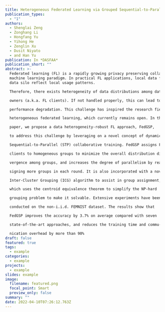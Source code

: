 ```yaml
---
title: Heterogeneous Federated Learning via Grouped Sequential-to-Parallel Training
publication_types:
  - "1"
authors:
  - Shenglai Zeng
  - Zonghang Li
  - Hongfang Yu
  - Yihong He
  - Zenglin Xu
  - Dusit Niyato
  - and Han Yu
publication: In *DASFAA*
publication_short: ""
abstract: >-
  Federated learning (FL) is a rapidly growing privacy preserving collaborative
  machine learning paradigm. In practical FL applications, local data from each
  data silo reflect local usage patterns.

  Therefore, there exists heterogeneity of data distributions among data

  owners (a.k.a. FL clients). If not handled properly, this can lead to model

  performance degradation. This challenge has inspired the research field of

  heterogeneous federated learning, which currently remains open. In this

  paper, we propose a data heterogeneity-robust FL approach, FedGSP,

  to address this challenge by leveraging on a novel concept of dynamic

  Sequential-to-Parallel (STP) collaborative training. FedGSP assigns FL

  clients to homogeneous groups to minimize the overall distribution di-

  vergence among groups, and increases the degree of parallelism by reas-

  signing more groups in each round. It is also incorporated with a novel

  Inter-Cluster Grouping (ICG) algorithm to assist in group assignment,

  which uses the centroid equivalence theorem to simplify the NP-hard

  grouping problem to make it solvable. Extensive experiments have been

  conducted on the non-i.i.d. FEMNIST dataset. The results show that

  FedGSP improves the accuracy by 3.7% on average compared with seven

  state-of-the-art approaches, and reduces the training time and commu-

  nication overhead by more than 90%
draft: false
featured: true
tags:
  - example
categories:
  - example
projects:
  - example
slides: example
image:
  filename: featured.png
  focal_point: Smart
  preview_only: false
summary: ""
date: 2022-04-10T07:26:12.763Z
---
```

